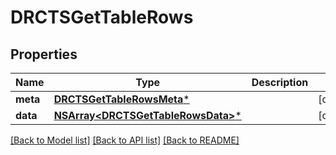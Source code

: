 # DRCTSGetTableRows

## Properties
Name | Type | Description | Notes
------------ | ------------- | ------------- | -------------
**meta** | [**DRCTSGetTableRowsMeta***](DRCTSGetTableRowsMeta.md) |  | [optional] 
**data** | [**NSArray&lt;DRCTSGetTableRowsData&gt;***](DRCTSGetTableRowsData.md) |  | [optional] 

[[Back to Model list]](../README.md#documentation-for-models) [[Back to API list]](../README.md#documentation-for-api-endpoints) [[Back to README]](../README.md)


